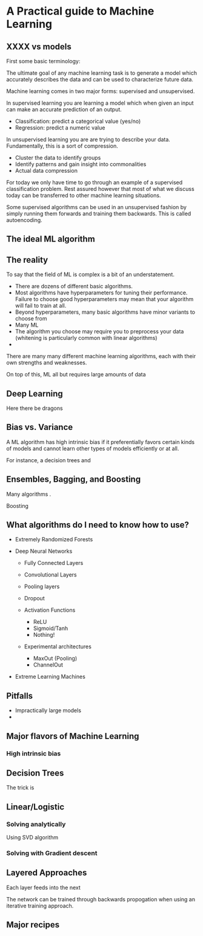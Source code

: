 # A Practical guide to Machine Learning

## XXXX vs models

First some basic terminology:

The ultimate goal of any machine learning task is to generate a model which accurately describes the data and can be used to characterize future data.  

Machine learning comes in two major forms: supervised and unsupervised.  

In supervised learning you are learning a model which when given an input can make an accurate prediction of an output.  
- Classification: predict a categorical value (yes/no)
- Regression: predict a numeric value

In unsupervised learning you are are trying to describe your data.  Fundamentally, this is a sort of compression.
- Cluster the data to identify groups
- Identify patterns and gain insight into commonalities
- Actual data compression

For today we only have time to go through an example of a supervised classification problem.  Rest assured however that most of what we discuss today can be transferred to other machine learning situations.  

Some supervised algorithms can be used in an unsupervised fashion by simply running them forwards and training them backwards.  This is called autoencoding.  

## The ideal ML algorithm

## The reality

To say that the field of ML is complex is a bit of an understatement.  
- There are dozens of different basic algorithms.  
- Most algorithms have hyperparameters for tuning their performance.  Failure to choose good hyperparameters may mean that your algorithm will fail to train at all.  
- Beyond hyperparameters, many basic algorithms have minor variants to choose from
- Many ML
- The algorithm you choose may require you to preprocess your data (whitening is particularly common with linear algorithms)
-

There are many many different machine learning algorithms, each with their own strengths and weaknesses.  

On top of this, ML all but requires large amounts of data

## Deep Learning

Here there be dragons

## Bias vs. Variance

A ML algorithm has high intrinsic bias if it preferentially favors certain kinds  of models and cannot learn other types of models efficiently or at all.  

For instance, a decision trees and

## Ensembles, Bagging, and Boosting

Many algorithms .  

Boosting

## What algorithms do I need to know how to use?
- Extremely Randomized Forests
- Deep Neural Networks
  - Fully Connected Layers
  - Convolutional Layers
  - Pooling layers
  - Dropout
  - Activation Functions
    - ReLU
    - Sigmoid/Tanh
    - Nothing!

  - Experimental architectures
    - MaxOut (Pooling)
    - ChannelOut

- Extreme Learning Machines

## Pitfalls
- Impractically large models
-

## Major flavors of Machine Learning
### High intrinsic bias

## Decision Trees
The trick is

## Linear/Logistic
### Solving analytically
Using SVD algorithm

### Solving with Gradient descent
## Layered Approaches
Each layer feeds into the next

The network can be trained through backwards propogation when using an iterative training approach.  

## Major recipes
